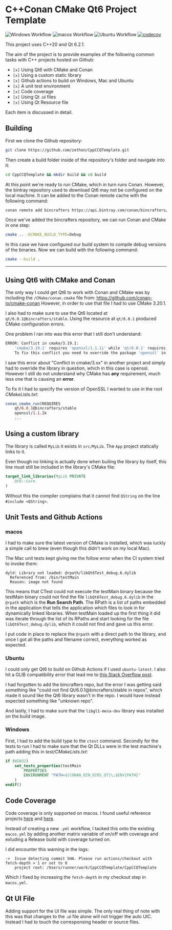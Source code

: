 # C++Conan CMake Qt6 Project Template

![Windows Workflow](https://github.com/zethon/CppCCQTemplate/actions/workflows/windows.yml/badge.svg)
![macos Workflow](https://github.com/zethon/CppCCQTemplate/actions/workflows/macos.yml/badge.svg)
![Ubuntu Workflow](https://github.com/zethon/CppCCQTemplate/actions/workflows/ubuntu.yml/badge.svg)
[![codecov](https://codecov.io/gh/zethon/CppCCQTemplate/branch/master/graph/badge.svg?token=C2ybTeKtDB)](https://codecov.io/gh/zethon/CppCCQTemplate)

This project uses C++20 and Qt 6.2.1.

The aim of the project is to provide examples of the following common tasks with C++ projects hosted on Github:

* `[x]` Using Qt6 with CMake and Conan
* `[x]` Using a custom static library
* `[x]` Github actions to build on Windows, Mac and Ubuntu
* `[x]` A unit test environment
* `[x]` Code coverage
* `[x]` Using Qt .ui files
* `[x]` Using Qt Resource file

Each item is discussed in detail.

## Building

First we clone the Github repository:

```bash
git clone https://github.com/zethon/CppCCQTemplate.git
```

Then create a build folder inside of the repository's folder and navigate into it:

```bash
cd CppCCQTemplate && mkdir build && cd build
```

At this point we're ready to run CMake, which in turn runs Conan. However, the bintray repository used to download Qt6 may not be configured on the local machine. It can be added to the Conan remote cache with the following command:

```bash
conan remote add bincrafters https://api.bintray.com/conan/bincrafters/public-conan
```

Once we've added the bincrafters repository, we can run Conan and CMake in one step: 

```bash
cmake .. -DCMAKE_BUILD_TYPE=Debug
```

In this case we have configured our build system to compile debug versions of the binaries. Now we can build with the following command:

```bash
cmake --build .
```

<hr/>

## Using Qt6 with CMake and Conan

The only way I could get Qt6 to work with Conan and CMake was by including the `/CMake/conan.cmake` file from: https://github.com/conan-io/cmake-conan However, in order to use that file I had to use CMake 3.20.1. 

I also had to make sure to use the Qt6 located at `qt/6.0.1@bincrafters/stable`. Using the resource at `qt/6.0.1` produced CMake configuration errors.

One problem I ran into was this error that I still don't understand:

```bash
ERROR: Conflict in cmake/3.19.1:
    'cmake/3.19.1' requires 'openssl/1.1.1i' while 'qt/6.0.1' requires 'openssl/1.1.1j'.
    To fix this conflict you need to override the package 'openssl' in your root package.
```

I saw this error about "Conflict in cmake/3.xx" in another project and simply had to override the library in question, which in this case is openssl. However I still do not understand why CMake has **any** requirement, much less one that is causing an **error**. 

To fix it I had to specify the version of OpenSSL I wanted to use in the root *CMakeLists.txt*:


```cmake
conan_cmake_run(REQUIRES
    qt/6.0.1@bincrafters/stable
    openssl/1.1.1k
    ...
```


## Using a custom library

The library is called `MyLib` it exists in `src/MyLib`. The `App` project statically links to it.

Even though no linking is actually done when builing the library by itself, this line must still be included in the library's CMake file:

```cmake
target_link_libraries(MyLib PRIVATE
    Qt6::Core
)
```

Without this the compiler complains that it cannot find `QString` on the line `#include <QString>`.

## Unit Tests and Github Actions

### macos

I had to make sure the latest version of CMake is installed, which was luckly a simple call to brew (even though this didn't work on my local Mac). 

The Mac unit tests kept giving me the follow error when the CI system tried to invoke them:
```
dyld: Library not loaded: @rpath/libQt6Test_debug.6.dylib
  Referenced from: /bin/testMain
  Reason: image not found
```
This means that CTest could not execute the testMain binary because the testMain binary could not find the file `libQt6Test_debug.6.dylib` in the `@rpath` which is the **Run Search Path**. The RPath is a list of paths embedded in the application that tells the application which files to look in for dynamically linked libraries. When testMain loaded up the first thing it did was iterate through the list of its RPaths and start looking for the file `libQt6Test_debug.dylib`, which it could not find and gave us this error.

I put code in place to replace the `@rpath` with a direct path to the library, and once I got all the paths and filename correct, everything worked as expected.
### Ubuntu

I could only get Qt6 to build on Github Actions if I used `ubuntu-latest`. I also hit a GLIB compatibility error that lead me to [this Stack Overflow post](https://stackoverflow.com/questions/64495774/libcrypto-so-undefined-reference-to-fcntlglibc-2-28). 

I had forgotten to add the bincrafters repo, but the error I was getting said something like "could not find Qt/6.0.1@bincrafters/stable in repos", which made it sound like the Qt6 library wasn't in the repo. I would have instead expected something like "unknown repo".

And lastly, I had to make sure that the `libgl1-mesa-dev` library was installed on the build image.
### Windows

First, I had to add the build type to the `ctest` command. Secondly for the tests to run I had to make sure that the Qt DLLs were in the test machine's path adding this in *test/CMakeLists.txt*: 

```cmake
if (WIN32)
    set_tests_properties(testMain 
        PROPERTIES
        ENVIRONMENT "PATH=${CONAN_BIN_DIRS_QT}\;$ENV{PATH}"
    )
endif()
```

## Code Coverage

Code coverage is only supported on macos. I found useful reference projects [here](https://github.com/codecov/cpp-11-standard) and [here](https://github.com/codecov/example-cpp11-cmake). 

Instead of creating a new `.yml` workflow, I tacked this onto the existing `macos.yml` by adding another matrix variable of on/off with coverage and exluding a Release build with coverage turned on. 

I did encounter this warning in the logs:

```
->  Issue detecting commit SHA. Please run actions/checkout with fetch-depth > 1 or set to 0
    project root: /Users/runner/work/CppCCQTemplate/CppCCQTemplate
```

Which I fixed by increasing the `fetch-depth` in my checkout step in `macos.yml`.

## Qt UI File

Adding support for the UI file was simple. The only real thing of note with this was that changes to the .ui file alone will not trigger the auto UIC. Instead I had to touch the corresponsing header or source files. 

<!--
### Helpful Links

https://wiki.qt.io/Qt6_Add-on_src_package_build_using_Conan_package_manager
-->
